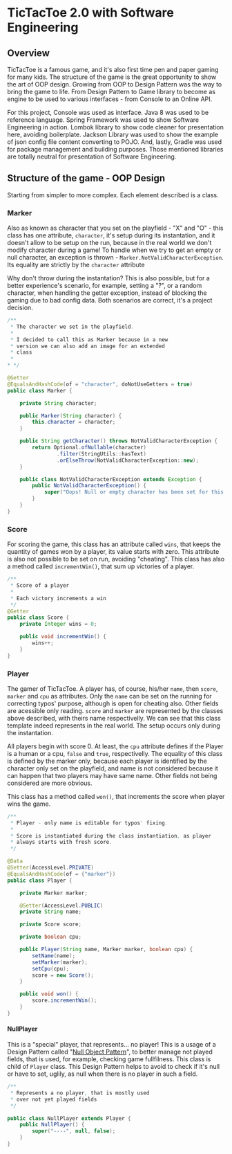 # TicTacToe 2.0 with Software Engineering

## Overview

TicTacToe is a famous game, and it's also first time pen and paper gaming for many kids. 
The structure of the game is the great opportunity to show the art of OOP design.
Growing from OOP to Design Pattern was the way to bring the game to life.
From Design Pattern to Game library to become as engine to be used to various interfaces - from Console to an Online API.

For this project, Console was used as interface. Java 8 was used to be reference language. Spring Framework was used to
show Software Engineering in action. Lombok library to show code cleaner for presentation here, avoiding boilerplate. 
Jackson Library was used to show the example of json config file content converting to POJO. And, lastly, Gradle was used for 
package management and building purposes. Those mentioned libraries are totally neutral for presentation of Software Engineering.

## Structure of the game - OOP Design

Starting from simpler to more complex. Each element described is a class.

### Marker

Also as known as character that you set on the playfield - "X" and "O" - this class has one attribute, `character`, it's setup
during its instantation, and it doesn't allow to be setup on the run, because in the real world we don't modify character 
during a game! To handle when we try to get an empty or null character, an exception is thrown - `Marker.NotValidCharacterException`. Its equality are strictly by the `character` attribute

Why don't throw during the instantation? This is also possible, but for a better experience's scenario, for example,
setting a "?", or a random character, when handling the getter exception, instead of blocking the gaming due to bad config data.
Both scenarios are correct, it's a project decision.

```java
/**
 * The character we set in the playfield.
 *
 * I decided to call this as Marker because in a new
 * version we can also add an image for an extended
 * class
 *
* */

@Getter
@EqualsAndHashCode(of = "character", doNotUseGetters = true)
public class Marker {

    private String character;

    public Marker(String character) {
        this.character = character;
    }

    public String getCharacter() throws NotValidCharacterException {
        return Optional.ofNullable(character)
                .filter(StringUtils::hasText)
                .orElseThrow(NotValidCharacterException::new);
    }

    public class NotValidCharacterException extends Exception {
        public NotValidCharacterException() {
            super("Oops! Null or empty character has been set for this marker!");
        }
    }
}

```

### Score

For scoring the game, this class has an attribute called `wins`, that keeps the quantity of games won by a player, its value starts with zero.
This attribute is also not possible to be set on run, avoiding "cheating". This class has also a method called `incrementWin()`, 
that sum up victories of a player.

```java
/**
 * Score of a player
 * 
 * Each victory increments a win
 */
@Getter
public class Score {
    private Integer wins = 0;

    public void incrementWin() {
        wins++;
    }
}
```

### Player

The gamer of TicTacToe. A player has, of course, his/her `name`, then `score`, `marker` and `cpu` as attributes.
Only the `name` can be set on the running for correcting typos' purpose, although is open for cheating also. Other fields are
acessible only reading. `score` and `marker` are represented by the classes above described, with theirs name respectivelly.
We can see that this class template indeed represents in the real world. The setup occurs only during the instantation.

All players begin with score 0. At least, the `cpu` attribute defines if the Player is a human or a cpu, `false` and `true`, respectivelly. The equality of this class is defined by the marker only, because each player is identified by the character only set on the playfield, and name is not considered because it can happen that two players may have same name. Other fields not being considered are more obvious.

This class has a method called `won()`, that increments the score when player wins the game. 

```java
/**
 * Player - only name is editable for typos' fixing.
 *
 * Score is instantiated during the class instantiation, as player
 * always starts with fresh score.
 */

@Data
@Setter(AccessLevel.PRIVATE)
@EqualsAndHashCode(of = {"marker"})
public class Player {

    private Marker marker;

    @Setter(AccessLevel.PUBLIC)
    private String name;

    private Score score;

    private boolean cpu;

    public Player(String name, Marker marker, boolean cpu) {
        setName(name);
        setMarker(marker);
        setCpu(cpu);
        score = new Score();
    }

    public void won() {
        score.incrementWin();
    }
}


```

#### NullPlayer

This is a "special" player, that represents... no player! This is a usage of a Design Pattern called "[Null Object Pattern](https://en.wikipedia.org/wiki/Null_object_pattern)", to better manage not played fields, that is used, for example, checking game fullfilness. This class is child of `Player` class. This Design Pattern helps to avoid to check if it's null or have to set, uglily, as null when there is no player in such a field.

```java
/**
 * Represents a no player, that is mostly used
 * over not yet played fields
 */

public class NullPlayer extends Player {
    public NullPlayer() {
        super("----", null, false);
    }
}

```

